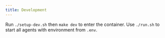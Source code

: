 ```yaml
---
title: Development
---
```


Run `./setup-dev.sh` then `make dev` to enter the container. Use `./run.sh` to
start all agents with environment from `.env`.

